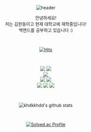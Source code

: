 <div align="center">

![header](https://capsule-render.vercel.app/api?type=waving&color=auto&height=300&section=header&text=Welcome!&fontAlignY=45&desc=1Bronze's%20Github%20Profile&descAlign=60&fontSize=90)

안녕하세요! </br>
저는 김한동이고 현재 대학교에 재학중입니다! </br>
백엔드를 공부하고 있습니다 :)

</br>

[![Hits](https://hits.seeyoufarm.com/api/count/incr/badge.svg?url=https%3A%2F%2Fgithub.com%2Fkhdkkhdd&count_bg=%2379C83D&title_bg=%23555555&icon=&icon_color=%23E7E7E7&title=hits&edge_flat=false)](https://hits.seeyoufarm.com)

</br>

<img src="https://img.shields.io/badge/C++-00599C?style=for-the-badge&logo=Cplusplus&logoColor=white"> <img src="https://img.shields.io/badge/java-00599C?style=for-the-badge&logo=java&logoColor=white">
</br>
<img src="https://img.shields.io/badge/Spring%20BooT-6DB33F?style=for-the-badge&logo=Spring%20Boot&logoColor=white">
</br>
<img src="https://img.shields.io/badge/Clion-000000?style=for-the-badge&logo=Clion&logoColor=white">
<img src="https://img.shields.io/badge/IntelliJ%20IDEA-000000?style=for-the-badge&logo=IntelliJ%20IDEA&logoColor=white">
</br>
<img src="https://img.shields.io/badge/Notion-000000?style=for-the-badge&logo=Notion&logoColor=white">
<img src="https://img.shields.io/badge/Github-181717?style=for-the-badge&logo=Github&logoColor=white">
<img src="https://img.shields.io/badge/Slack-4A154B?style=for-the-badge&logo=Slack&logoColor=white">

</br>

![khdkkhdd's github stats](https://github-readme-stats.vercel.app/api?username=1Bronze&show_icons=true)  

</br>

[![Solved.ac Profile](http://mazassumnida.wtf/api/generate_badge?boj=khdkkhdd)](https://solved.ac/khdkkhdd)

</div>

